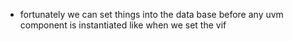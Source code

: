 
- fortunately we can set things into the data base before any uvm component is instantiated like when we set the vif